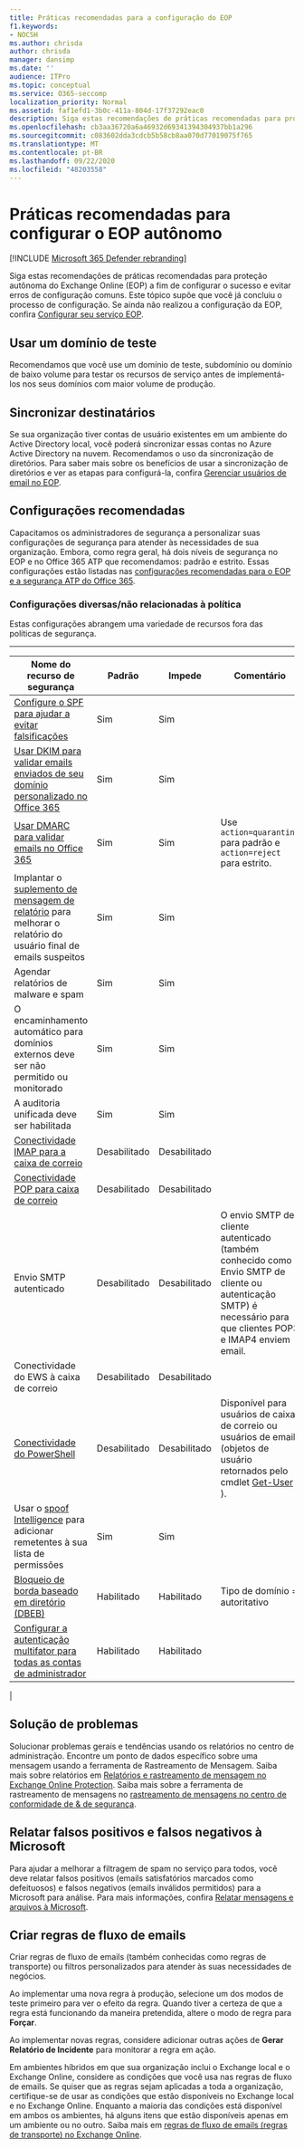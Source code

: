 ```yaml
---
title: Práticas recomendadas para a configuração do EOP
f1.keywords:
- NOCSH
ms.author: chrisda
author: chrisda
manager: dansimp
ms.date: ''
audience: ITPro
ms.topic: conceptual
ms.service: O365-seccomp
localization_priority: Normal
ms.assetid: faf1efd1-3b0c-411a-804d-17f37292eac0
description: Siga estas recomendações de práticas recomendadas para proteção autônoma do Exchange Online (EOP) a fim de configurar o sucesso e evitar erros de configuração comuns.
ms.openlocfilehash: cb3aa36720a6a46932d69341394304937bb1a296
ms.sourcegitcommit: c083602dda3cdcb5b58cb8aa070d77019075f765
ms.translationtype: MT
ms.contentlocale: pt-BR
ms.lasthandoff: 09/22/2020
ms.locfileid: "48203558"
---
```

# <a name="best-practices-for-configuring-standalone-eop"></a>Práticas recomendadas para configurar o EOP autônomo

[!INCLUDE [Microsoft 365 Defender rebranding](../includes/microsoft-defender-for-office.md)]


Siga estas recomendações de práticas recomendadas para proteção autônoma do Exchange Online (EOP) a fim de configurar o sucesso e evitar erros de configuração comuns. Este tópico supõe que você já concluiu o processo de configuração. Se ainda não realizou a configuração da EOP, confira [Configurar seu serviço EOP](set-up-your-eop-service.md).

## <a name="use-a-test-domain"></a>Usar um domínio de teste

Recomendamos que você use um domínio de teste, subdomínio ou domínio de baixo volume para testar os recursos de serviço antes de implementá-los nos seus domínios com maior volume de produção.

## <a name="synchronize-recipients"></a>Sincronizar destinatários

Se sua organização tiver contas de usuário existentes em um ambiente do Active Directory local, você poderá sincronizar essas contas no Azure Active Directory na nuvem. Recomendamos o uso da sincronização de diretórios. Para saber mais sobre os benefícios de usar a sincronização de diretórios e ver as etapas para configurá-la, confira [Gerenciar usuários de email no EOP](manage-mail-users-in-eop.md).

## <a name="recommended-settings"></a>Configurações recomendadas

Capacitamos os administradores de segurança a personalizar suas configurações de segurança para atender às necessidades de sua organização. Embora, como regra geral, há dois níveis de segurança no EOP e no Office 365 ATP que recomendamos: padrão e estrito. Essas configurações estão listadas nas [configurações recomendadas para o EOP e a segurança ATP do Office 365](recommended-settings-for-eop-and-office365-atp.md).

### <a name="miscellaneousnon-policy-settings"></a>Configurações diversas/não relacionadas à política

Estas configurações abrangem uma variedade de recursos fora das políticas de segurança.

****

|Nome do recurso de segurança|Padrão|Impede|Comentário|
|---|---|---|---|
|[Configure o SPF para ajudar a evitar falsificações](set-up-spf-in-office-365-to-help-prevent-spoofing.md)|Sim|Sim||
|[Usar DKIM para validar emails enviados de seu domínio personalizado no Office 365](use-dkim-to-validate-outbound-email.md)|Sim|Sim||
|[Usar DMARC para validar emails no Office 365](use-dmarc-to-validate-email.md)|Sim|Sim|Use `action=quarantine` para padrão e `action=reject` para estrito.|
|Implantar o [suplemento de mensagem de relatório](enable-the-report-message-add-in.md) para melhorar o relatório do usuário final de emails suspeitos|Sim|Sim||
|Agendar relatórios de malware e spam|Sim|Sim||
|O encaminhamento automático para domínios externos deve ser não permitido ou monitorado|Sim|Sim||
|A auditoria unificada deve ser habilitada|Sim|Sim||
|[Conectividade IMAP para a caixa de correio](https://docs.microsoft.com/Exchange/clients-and-mobile-in-exchange-online/pop3-and-imap4/enable-or-disable-pop3-or-imap4-access)|Desabilitado|Desabilitado||
|[Conectividade POP para caixa de correio](https://docs.microsoft.com/Exchange/clients-and-mobile-in-exchange-online/pop3-and-imap4/enable-or-disable-pop3-or-imap4-access)|Desabilitado|Desabilitado||
|Envio SMTP autenticado|Desabilitado|Desabilitado|O envio SMTP de cliente autenticado (também conhecido como Envio SMTP de cliente ou autenticação SMTP) é necessário para que clientes POP3 e IMAP4 enviem email.|
|Conectividade do EWS à caixa de correio|Desabilitado|Desabilitado||
|[Conectividade do PowerShell](https://docs.microsoft.com/powershell/exchange/disable-access-to-exchange-online-powershell)|Desabilitado|Desabilitado|Disponível para usuários de caixa de correio ou usuários de email (objetos de usuário retornados pelo cmdlet [Get-User](https://docs.microsoft.com/powershell/module/exchange/get-user) ).|
|Usar o [spoof Intelligence](learn-about-spoof-intelligence.md) para adicionar remetentes à sua lista de permissões|Sim|Sim||
|[Bloqueio de borda baseado em diretório (DBEB)](https://docs.microsoft.com/Exchange/mail-flow-best-practices/use-directory-based-edge-blocking)|Habilitado|Habilitado|Tipo de domínio = autoritativo|
|[Configurar a autenticação multifator para todas as contas de administrador](https://docs.microsoft.com/microsoft-365/admin/security-and-compliance/set-up-multi-factor-authentication)|Habilitado|Habilitado||
|

## <a name="troubleshooting"></a>Solução de problemas

Solucionar problemas gerais e tendências usando os relatórios no centro de administração. Encontre um ponto de dados específico sobre uma mensagem usando a ferramenta de Rastreamento de Mensagem. Saiba mais sobre relatórios em [Relatórios e rastreamento de mensagem no Exchange Online Protection](reporting-and-message-trace-in-exchange-online-protection.md). Saiba mais sobre a ferramenta de rastreamento de mensagens no [rastreamento de mensagens no centro de conformidade de & de segurança](message-trace-scc.md).

## <a name="report-false-positives-and-false-negatives-to-microsoft"></a>Relatar falsos positivos e falsos negativos à Microsoft

Para ajudar a melhorar a filtragem de spam no serviço para todos, você deve relatar falsos positivos (emails satisfatórios marcados como defeituosos) e falsos negativos (emails inválidos permitidos) para a Microsoft para análise. Para mais informações, confira [Relatar mensagens e arquivos à Microsoft](report-junk-email-messages-to-microsoft.md).

## <a name="create-mail-flow-rules"></a>Criar regras de fluxo de emails

Criar regras de fluxo de emails (também conhecidas como regras de transporte) ou filtros personalizados para atender às suas necessidades de negócios.

Ao implementar uma nova regra à produção, selecione um dos modos de teste primeiro para ver o efeito da regra. Quando tiver a certeza de que a regra está funcionando da maneira pretendida, altere o modo de regra para **Forçar**.

Ao implementar novas regras, considere adicionar outras ações de **Gerar Relatório de Incidente** para monitorar a regra em ação.

Em ambientes híbridos em que sua organização inclui o Exchange local e o Exchange Online, considere as condições que você usa nas regras de fluxo de emails. Se quiser que as regras sejam aplicadas a toda a organização, certifique-se de usar as condições que estão disponíveis no Exchange local e no Exchange Online. Enquanto a maioria das condições está disponível em ambos os ambientes, há alguns itens que estão disponíveis apenas em um ambiente ou no outro. Saiba mais em [regras de fluxo de emails (regras de transporte) no Exchange Online](https://docs.microsoft.com/exchange/security-and-compliance/mail-flow-rules/mail-flow-rules).
